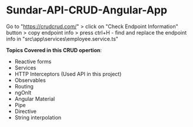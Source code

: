 # Sundar-API-CRUD-Angular-App
Go to "https://crudcrud.com/" > click on "Check Endpoint Information" button > copy endpoint info > press ctrl+H - find and replace the endpoint info in "src\app\services\employee.service.ts"

**Topics Covered in this CRUD opertion**:
- Reactive forms
- Services
- HTTP Interceptors (Used API in this project)
- Observables
- Routing
- ngOnIt
- Angular Material
- Pipe
- Directive
- String interpolation
